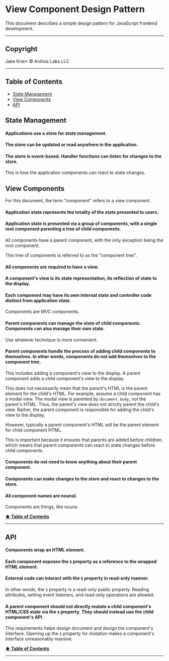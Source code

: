 # View Component Design Pattern <!-- omit in toc -->

This document describes a simple design pattern for JavaScript frontend development.

---

## Copyright <!-- omit in toc -->

Jake Knerr © Ardisia Labs LLC

---

## Table of Contents <a id="toc" name="toc"></a> <!-- omit in toc -->

- [State Management](#state-management)
- [View Components](#view-components)
- [API](#api)

## State Management

#### Applications use a store for state management.

#### The store can be updated or read anywhere in the application.

#### The store is event-based. Handler functions can listen for changes to the store.

This is how the application components can react to state changes.

## View Components

For this document, the term "component" refers to a view component.

#### Application state represents the totality of the state presented to users.

#### Application state is presented via a group of components, with a single root component parenting a tree of child components.

All components have a parent component, with the only exception being the root component.

This tree of components is referred to as the "component tree".

#### All components are required to have a view.

#### A component's view is its state representation, its reflection of state to the display.

#### Each component may have its own internal state and controller code distinct from application state.

Components are MVC components.

#### Parent components can manage the state of child components. Components can also manage their own state.

Use whatever technique is more convenient.

#### Parent components handle the process of adding child components to themselves. In other words, components do not add themselves to the component tree.

This includes adding a component's view to the display. A parent component adds a child component's view to the display.

This does not necessarily mean that the parent's HTML is the parent element for the child's HTML. For example, assume a child component has a modal view. The modal view is parented by `document.body`, not the parent's HTML. Thus, the parent's view does not strictly parent the child's view. Rather, the parent component is responsible for adding the child's view to the display.

However, typically a parent component's HTML will be the parent element for child component HTML.

This is important because it ensures that parents are added before children, which means that parent components can react to state changes before child components.

#### Components do not need to know anything about their parent component.

#### Components can make changes to the store and react to changes to the store.

#### All component names are nounal.

Components are things, like nouns.

**[⬆ Table of Contents](#toc)**

---

## API

#### Components wrap an HTML element.

#### Each component exposes the `$` property as a reference to the wrapped HTML element.

#### External code can interact with the `$` property in read-only manner.

In other words, the `$` property is a read-only public property. Reading attributes, setting event listeners, and read-only operations are allowed.

#### A parent component should not directly mutate a child component's HTML/CSS state via the `$` property. They should instead use the child component's API.

This requirements helps design document and design the component's interface. Opening up the `$` property for mutation makes a component's interface unreasonably massive.

**[⬆ Table of Contents](#toc)**

---
